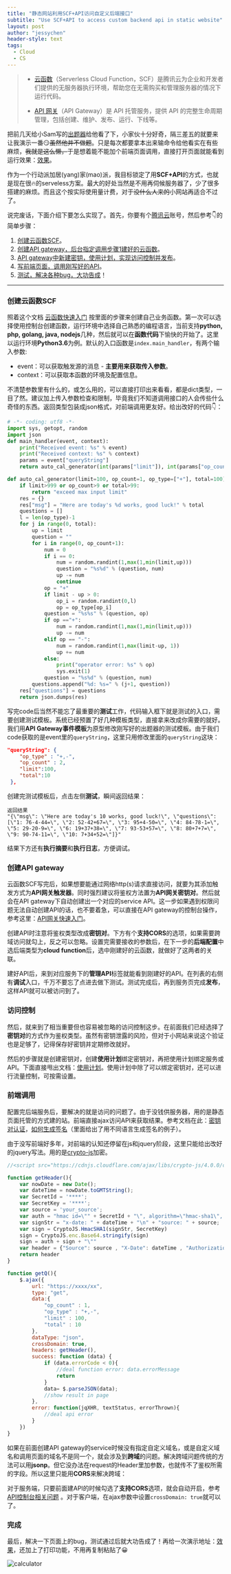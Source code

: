 ```yaml
---
title: "静态网站利用SCF+API访问自定义后端接口"
subtitle: "Use SCF+API to access custom backend api in static website"
layout: post
author: "jessychen"
header-style: text
tags:
  - Cloud
  - CS
---
```


> * [云函数](https://cloud.tencent.com/act/cps/redirect?redirect=10232&cps_key=a513604ea4a22c6246779fede501e4b6)（Serverless Cloud Function，SCF）是腾讯云为企业和开发者们提供的无服务器执行环境，帮助您在无需购买和管理服务器的情况下运行代码。
>
> * [API 网关](https://cloud.tencent.com/act/cps/redirect?redirect=10285&cps_key=a513604ea4a22c6246779fede501e4b6)（API Gateway）是 API 托管服务，提供 API 的完整生命周期管理，包括创建、维护、发布、运行、下线等。

把前几天给小Sam写的[出题器](/2020/03/23/calculate-generator/)给他看了下，小家伙十分好奇，隔三差五的就要来让我演示一番😏~~虽然他并不做题~~。只是每次都要拿本出来输命令给他看实在有些麻烦，~~我就是这么懒，~~于是想着能不能加个前端页面调用，直接打开页面就能看到运行效果：[效果](/lab/calculator.html)。

作为一个行动派加居(yang)家(mao)派，我目标锁定了用**SCF+API**的方式，也就是现在很🔥的serveless方案。最大的好处当然是不用再伺候服务器了，少了很多搭建的麻烦。而且这个按实际使用量计费，对于~~没什么人来的~~小网站再适合不过了。

说完废话，下面介绍下要怎么实现了。首先，你要有个[腾讯云](https://cloud.tencent.com/act/cps/redirect?redirect=11529&cps_key=a513604ea4a22c6246779fede501e4b6)账号，然后参考👇的简单步骤：

1. [创建云函数SCF](#scf)。
2. [创建API gateway，后台指定调用步骤1建好的云函数](#api)。
3. [API gateway中新建密钥，使用计划，实现访问控制并发布](#access)。
4. [写前端页面，调用刚写好的API](#front)。
5. [测试，解决各种bug，大功告成](#finish)！

----

### <a id="scf">创建云函数SCF</a>

照着这个文档 [云函数快速入门](https://cloud.tencent.com/act/cps/redirect?redirect=11835&cps_key=a513604ea4a22c6246779fede501e4b6) 按里面的步骤来创建自己业务函数。第一次可以选择使用控制台创建函数，运行环境中选择自己熟悉的编程语言，当前支持**python, php, golang, java, nodejs**几种，然后就可以在**函数代码**下愉快的开始了。这里以运行环境**Python3.6**为例。默认的入口函数是`index.main_handler`，有两个输入参数:

* event：可以获取触发源的消息 - **主要用来获取传入参数**。
* context：可以获取本函数的环境及配置信息。

不清楚参数里有什么的，或怎么用的，可以直接打印出来看看，都是dict类型，一目了然。建议加上传入参数检查和限制，毕竟我们不知道调用接口的人会传些什么奇怪的东西。返回类型包装成json格式，对前端调用更友好。给出改好的代码👇：

```python
# -*- coding: utf8 -*-
import sys, getopt, random
import json
def main_handler(event, context):
    print("Received event: %s" % event) 
    print("Received context: %s" % context)
    params = event["queryString"]
    return auto_cal_generator(int(params["limit"]), int(params["op_count"]), params["op_type"].split(","), int(params["total"]))

def auto_cal_generator(limit=100, op_count=1, op_type=["+"], total=100):
    if limit>999 or op_count>9 or total>99:
        return "exceed max input limit" 
    res = {}
    res["msg"] = "Here are today's %d works, good luck!" % total
    questions = []
    l = len(op_type)-1
    for j in range(0, total):
        up = limit
        question = ""
        for i in range(0, op_count+1):
            num = 0
            if i == 0:
                num = random.randint(1,max(1,min(limit,up))) 
                question = "%s%d" % (question, num)
                up -= num
                continue
            op = "+"
            if limit - up > 0:
                op_i = random.randint(0,l)
                op = op_type[op_i]
            question = "%s%s" % (question, op)
            if op =="+":
                num = random.randint(1,max(1,min(limit,up))) 
                up -= num
            elif op == "-":
                num = random.randint(1,max(limit-up, 1)) 
                up += num
            else:
                print("operator error: %s" % op)
                sys.exit(1)
            question = "%s%d" % (question, num)
        questions.append("%d: %s=" % (j+1, question))
    res["questions"] = questions
    return json.dumps(res)

```

写完code后当然不能忘了最重要的**测试**工作，代码输入框下就是测试的入口，需要创建测试模板。系统已经预置了好几种模板类型，直接拿来改成你需要的就好。我们用**API Gateway事件模板**为原型修改刚写好的出题器的测试模板。由于我们code获取的是event里的`queryString`，这里只用修改里面的`queryString`这块：

```json
"queryString": {
    "op_type" : "+,-",
    "op_count" : 2,
    "limit":100,
    "total":10
 },
```

创建完测试模板后，点击左侧**测试**，瞬间返回结果：

```shell
返回结果
"{\"msg\": \"Here are today's 10 works, good luck!\", \"questions\": [\"1: 76-4-44=\", \"2: 52-42+67=\", \"3: 95+4-50=\", \"4: 84-78-1=\", \"5: 29-20-9=\", \"6: 19+37+38=\", \"7: 93-53+57=\", \"8: 80+7+7=\", \"9: 90-74-11=\", \"10: 7+34+52=\"]}"
```

结果下方还有**执行摘要**和**执行日志**，方便调试。

### <a id="api">创建API gateway</a>

云函数SCF写完后，如果想要能通过网络http(s)请求直接访问，就要为其添加触发方式为**API网关触发器**。同时强烈建议将鉴权方法置为**API网关密钥对**。然后就会在API gateway下自动创建出一个对应的service API。这一步如果遇到权限问题无法自动创建API的话，也不要着急，可以直接在API gateway的控制台操作，参考这里：[API网关快速入门](https://cloud.tencent.com/act/cps/redirect?redirect=11836&cps_key=a513604ea4a22c6246779fede501e4b6)。

创建API时注意将鉴权类型改成**密钥对**。下方有个**支持CORS**的选项，如果需要跨域访问就勾上，反之可以忽略。设置完需要接收的参数后，在下一步的**后端配置**中选后端类型为**cloud function**后，选中刚建好的云函数，就做好了这两者的关联。

建好API后，来到对应服务下的**管理API**标签就能看到刚建好的API。在列表的右侧有**调试**入口，千万不要忘了点进去做下测试。测试完成后，再到服务页完成**发布**，这样API就可以被访问到了。

### <a id="access">访问控制</a>

然后，就来到了相当重要但也容易被忽略的访问控制这步。在前面我们已经选择了**密钥对**的方式作为鉴权类型。虽然有密钥泄露的风险，但对于小网站来说这个验证也是足够了，记得保存好密钥并定期修改就好。

然后的步骤就是创建密钥对，创建**使用计划**绑定密钥对，再把使用计划绑定服务或API。下面直接甩出文档：[使用计划](https://cloud.tencent.com/document/product/628/11816)。使用计划中除了可以绑定密钥对，还可以进行流量控制，可按需设置。

### <a id="front">前端调用</a>

配置完后端服务后，要解决的就是访问的问题了。由于没钱供服务器，用的是静态页面托管的方式建的站。前端直接ajax访问API来获取结果。参考文档在此：[密钥对认证](https://cloud.tencent.com/act/cps/redirect?redirect=11837&cps_key=a513604ea4a22c6246779fede501e4b6)，[如何生成签名](https://cloud.tencent.com/act/cps/redirect?redirect=11838&cps_key=a513604ea4a22c6246779fede501e4b6)（里面给出了用不同语言生成签名的例子）。

由于没写前端好多年，对前端的认知还停留在js和jquery阶段，这里只能给出改好的jquery写法。用的是[crypto-js](https://github.com/brix/crypto-js)加密。

```javascript
//<script src="https://cdnjs.cloudflare.com/ajax/libs/crypto-js/4.0.0/crypto-js.min.js"></script>

function getHeader(){
	var nowDate = new Date(); 
	var dateTime = nowDate.toGMTString();
	var SecretId = '****';
	var SecretKey = '****'; 
	var source = 'your_source'; 
	var auth = "hmac id=\"" + SecretId + "\", algorithm=\"hmac-sha1\", headers=\"x-date source\", signature=\"";
	var signStr = "x-date: " + dateTime + "\n" + "source: " + source;
	var sign = CryptoJS.HmacSHA1(signStr, SecretKey)
	sign = CryptoJS.enc.Base64.stringify(sign)
	sign = auth + sign + "\""
	var header = {"Source": source , "X-Date": dateTime , "Authorization":sign}
	return header
}

function getQ(){
	$.ajax({
		url: "https://xxxx/xx",
		type: "get",
		data:{
			"op_count" : 1,
			"op_type" : "+,-", 
			"limit" : 100,
			"total" : 10
		},
		dataType: "json",
		crossDomain: true,
		headers: getHeader(), 
		success: function (data) {
			if (data.errorCode < 0){
				//deal function error: data.errorMessage
				return
			}
			data= $.parseJSON(data); 
			//show result in page
		},
		error: function(jqXHR, textStatus, errorThrown){
			//deal api error
		}
	})
}
```

如果在前面创建API gateway的service时候没有指定自定义域名，或是自定义域名和调用页面的域名不是同一个，就会涉及到**跨域**的问题。解决跨域问题传统的方法可以用**jsonp**。但它没办法在request的Header里加参数，也就传不了鉴权所需的字段。所以这里只能用**CORS**来解决跨域：

对于服务端，只要前面建API的时候勾选了**支持CORS**选项，就会自动开启，参考[API控制台相关问题](https://cloud.tencent.com/act/cps/redirect?redirect=11839&cps_key=a513604ea4a22c6246779fede501e4b6) 。对于客户端，在ajax参数中设置`crossDomain: true`就可以了。

### <a id="finish">完成</a>

最后，解决一下页面上的bug，测试通过后就大功告成了！再给一次演示地址：[效果](/lab/calculator.html)，还加上了打印功能，不用再复制粘贴了😀

![calculator](/img/in-post/MiniProj/calculator.gif)